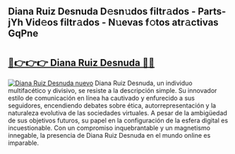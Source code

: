 ## Diana Ruiz Desnuda D𝚎sn𝚞dos filtr𝚊dos - Parts-jYh Vid𝚎os filtr𝚊dos - N𝚞evas f𝚘tos atr𝚊ctivas GqPne

# <h2><a href="http://mb87o4z.tromn.icu/?c=Diana+Ruiz+Desnuda">🔗👉👉👉 Diana Ruiz Desnuda 🔗🔗</a></h2>

[![Diana Ruiz Desnuda nuevo](https://i.imgur.com/pEAQMta.gif)](http://mb87o4z.tromn.icu/?c=Diana+Ruiz+Desnuda)
Diana Ruiz Desnuda, un individuo multifacético y divisivo, se resiste a la descripción simple. Su innovador estilo de comunicación en línea ha cautivado y enfurecido a sus seguidores, encendiendo debates sobre ética, autorrepresentación y la naturaleza evolutiva de las sociedades virtuales. A pesar de la ambigüedad de sus objetivos futuros, su papel en la configuración de la esfera digital es incuestionable. Con un compromiso inquebrantable y un magnetismo innegable, la presencia de Diana Ruiz Desnuda en el mundo online es imparable.
